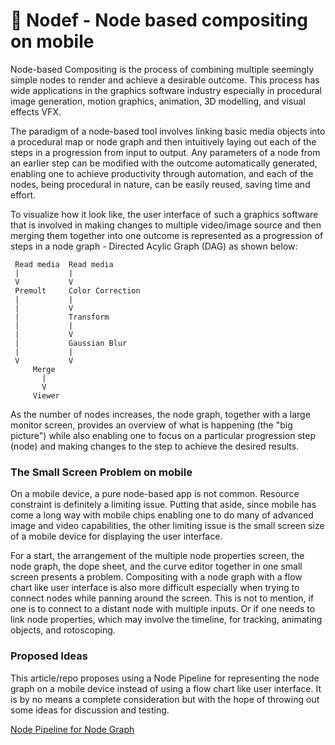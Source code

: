 # :construction: Nodef - Node based compositing on mobile 

Node-based Compositing is the process of combining multiple seemingly simple nodes to render and achieve a desirable outcome. This process has wide applications in the graphics software industry especially in procedural image generation, motion graphics, animation, 3D modelling, and visual effects VFX.

The paradigm of a node-based tool involves linking basic media objects into a procedural map or node graph and then intuitively laying out each of the steps in a progression from input to output. Any parameters of a node from an earlier step can be modified with the outcome automatically generated, enabling one to achieve productivity through automation, and each of the nodes, being procedural in nature, can be easily reused, saving time and effort.

To visualize how it look like, the user interface of such a graphics software that is involved in making changes to multiple video/image source and then merging them together into one outcome is represented as a progression of steps in a node graph - Directed Acylic Graph (DAG) as shown below:
  
     Read media  Read media
     |           |     
     V           V     
     Premult     Color Correction
     |           |
     |           V
     |           Transform
     |           |
     |           V
     |           Gaussian Blur
     |           |
     V           V
         Merge
           |
           V
         Viewer

As the number of nodes increases, the node graph, together with a large monitor screen, provides an overview of what is happening (the "big picture") while also enabling one to focus on a particular progression step (node) and making changes to the step to achieve the desired results.
 
### The Small Screen Problem on mobile
 
On a mobile device, a pure node-based app is not common. Resource constraint is definitely a limiting issue. Putting that aside, since mobile has come a long way with mobile chips enabling one to do many of advanced image and video capabilities, the other limiting issue is the small screen size of a mobile device for displaying the user interface.
 
For a start, the arrangement of the multiple node properties screen, the node graph, the dope sheet, and the curve editor together in one small screen presents a problem. Compositing with a node graph with a flow chart like user interface is also more difficult especially when trying to connect nodes while panning around the screen. This is not to mention, if one is to connect to a distant node with multiple inputs. Or if one needs to link node properties, which may involve the timeline, for tracking, animating objects, and rotoscoping.
 
### Proposed Ideas
 
This article/repo proposes using a Node Pipeline for representing the node graph on a mobile device instead of using a flow chart like user interface. It is by no means a complete consideration but with the hope of throwing out some ideas for discussion and testing.

[Node Pipeline for Node Graph](NodePipeline.md)


